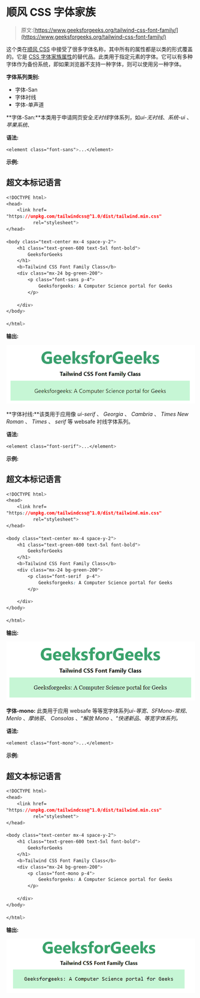 # 顺风 CSS 字体家族

> 原文:[https://www.geeksforgeeks.org/tailwind-css-font-family/](https://www.geeksforgeeks.org/tailwind-css-font-family/)

这个类在[顺风 CSS](https://www.geeksforgeeks.org/css-tailwind-introduction/) 中接受了很多字体名称，其中所有的属性都是以类的形式覆盖的。它是 [CSS 字体家族属性](https://www.geeksforgeeks.org/css-font-family-property/)的替代品。此类用于指定元素的字体。它可以有多种字体作为备份系统，即如果浏览器不支持一种字体，则可以使用另一种字体。

**字体系列类别:**

*   字体-San
*   字体衬线
*   字体-单声道

**字体-San:**本类用于申请网页安全*无衬线*字体系列，如*ui-无衬线*、*系统-ui* 、*苹果系统*、

**语法:**

```css
<element class="font-sans">...</element>
```

**示例:**

## 超文本标记语言

```css
<!DOCTYPE html> 
<head> 
    <link href=
"https://unpkg.com/tailwindcss@^1.0/dist/tailwind.min.css" 
          rel="stylesheet"> 
</head> 

<body class="text-center mx-4 space-y-2"> 
    <h1 class="text-green-600 text-5xl font-bold">
        GeeksforGeeks
    </h1> 
    <b>Tailwind CSS Font Family Class</b> 
    <div class="mx-24 bg-green-200">
        <p class="font-sans p-4">
            Geeksforgeeks: A Computer Science portal for Geeks
        </p>

    </div>
</body> 

</html>
```

**输出:**

![](img/e6e877eee4463d87857cf48fa982037e.png)

**字体衬线:**该类用于应用像 *ui-serif* 、 *Georgia* 、 *Cambria* 、 *Times New Roman* 、 *Times* 、 *serif* 等 websafe 衬线字体系列。

**语法:**

```css
<element class="font-serif">...</element>
```

**示例:**

## 超文本标记语言

```css
<!DOCTYPE html> 
<head> 
    <link href=
"https://unpkg.com/tailwindcss@^1.0/dist/tailwind.min.css" 
          rel="stylesheet"> 
</head> 

<body class="text-center mx-4 space-y-2"> 
    <h1 class="text-green-600 text-5xl font-bold">
        GeeksforGeeks
    </h1> 
    <b>Tailwind CSS Font Family Class</b> 
    <div class="mx-24 bg-green-200">
        <p class="font-serif  p-4">
            Geeksforgeeks: A Computer Science portal for Geeks
        </p>

    </div>
</body> 

</html> 
```

**输出:**

![](img/fcd701a8d85998d9d197d51d98279788.png)

**字体-mono:** 此类用于应用 websafe 等等宽字体系列*ui-等宽*、*SFMono-常规*、 *Menlo* 、*摩纳哥*、 *Consolas* 、“*解放 Mono* 、“*快递新品*、*等宽字体系列。*

**语法:**

```css
<element class="font-mono">...</element>
```

**示例:**

## 超文本标记语言

```css
<!DOCTYPE html> 
<head> 
    <link href=
"https://unpkg.com/tailwindcss@^1.0/dist/tailwind.min.css" 
          rel="stylesheet"> 
</head> 

<body class="text-center mx-4 space-y-2"> 
    <h1 class="text-green-600 text-5xl font-bold">
        GeeksforGeeks
    </h1> 
    <b>Tailwind CSS Font Family Class</b> 
    <div class="mx-24 bg-green-200">
        <p class="font-mono p-4">
            Geeksforgeeks: A Computer Science portal for Geeks
        </p>

    </div>
</body> 

</html> 
```

**输出:**

![](img/2c9ae306b284d23ac65d384e289f983d.png)